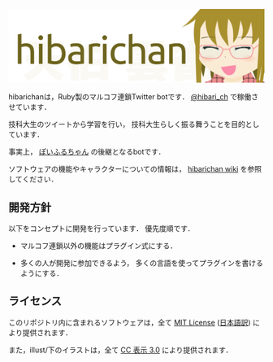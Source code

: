 ![ひばりちゃん](illust/header.png)

hibarichanは，Ruby製のマルコフ連鎖Twitter botです．
[@hibari_ch](http://twitter.com/tempakuhibari)
で稼働させています．

技科大生のツイートから学習を行い，
技科大生らしく振る舞うことを目的としています．

事実上，
[ぽいふるちゃん](http://github.com/yantene/poifullchan)
の後継となるbotです．

ソフトウェアの機能やキャラクターについての情報は，
[hibarichan wiki](https://github.com/yantene/hibarichan/wiki)
を参照してください．

## 開発方針

以下をコンセプトに開発を行っています．
優先度順です．

- マルコフ連鎖以外の機能はプラグイン式にする．

- 多くの人が開発に参加できるよう，
  多くの言語を使ってプラグインを書けるようにする．

## ライセンス

このリポジトリ内に含まれるソフトウェアは，全て
[MIT License](LICENSE)
([日本語訳](http://sourceforge.jp/projects/opensource/wiki/licenses%2FMIT_license))
により提供されます．

また，illust/下のイラストは，全て
[CC 表示 3.0](http://creativecommons.org/licenses/by/3.0/)
により提供されます．

